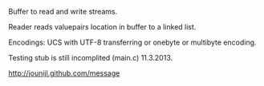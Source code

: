 
Buffer to read and write streams. 

Reader reads valuepairs location in buffer to a linked list.

Encodings: UCS with UTF-8 transferring or onebyte or multibyte encoding.

Testing stub is still incomplited (main.c) 11.3.2013.

<a href="http://jounijl.github.com/message">http://jounijl.github.com/message</a>
